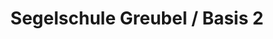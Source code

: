 ---
title: "Segelschule Greubel / Basis 2"
url: /absberg/segelschule-greubel-basis-2/
shop: Allgemein
---